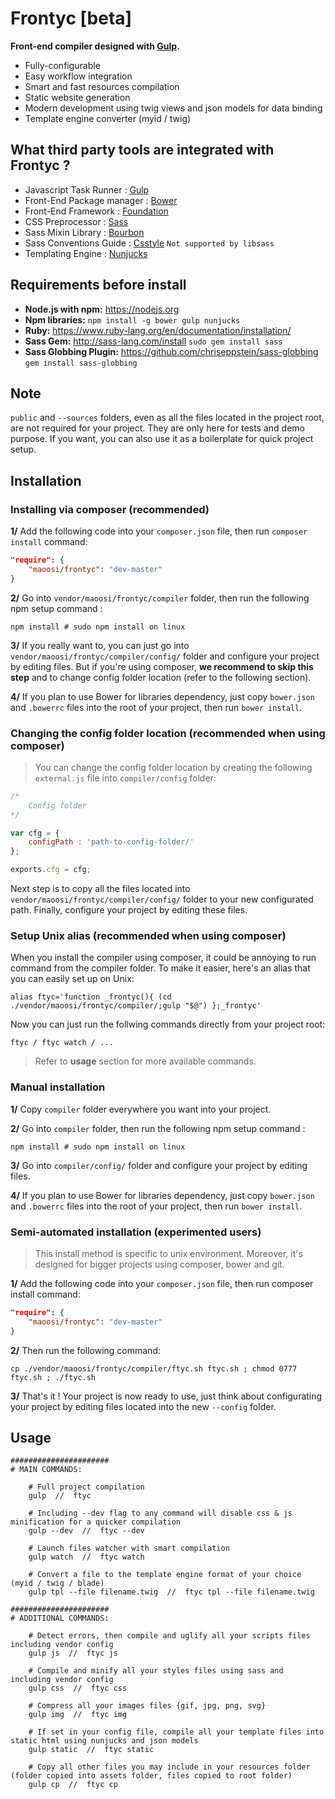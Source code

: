 #  Frontyc [beta]


**Front-end compiler designed with [Gulp](http://gulpjs.com).**

- Fully-configurable
- Easy workflow integration
- Smart and fast resources compilation
- Static website generation
- Modern development using twig views and json models for data binding
- Template engine converter (myid / twig)


## What third party tools are integrated with Frontyc ?

* Javascript Task Runner : [Gulp](http://gulpjs.com)
* Front-End Package manager : [Bower](http://bower.io)
* Front-End Framework : [Foundation](http://foundation.zurb.com)
* CSS Preprocessor : [Sass](http://sass-lang.com)
* Sass Mixin Library : [Bourbon](http://bourbon.io)
* Sass Conventions Guide : [Csstyle](http://www.csstyle.io) `Not supported by libsass`
* Templating Engine : [Nunjucks](https://mozilla.github.io/nunjucks/)


## Requirements before install

* **Node.js with npm:** https://nodejs.org
* **Npm libraries:** `npm install -g bower gulp nunjucks`
* **Ruby:** https://www.ruby-lang.org/en/documentation/installation/
* **Sass Gem:** http://sass-lang.com/install `sudo gem install sass`
* **Sass Globbing Plugin:** https://github.com/chriseppstein/sass-globbing `gem install sass-globbing`


## Note

`public` and `--sources` folders, even as all the files located in the project root, are not required for your project. They are only here for tests and demo purpose. If you want, you can also use it as a boilerplate for quick project setup.


## Installation

### Installing via composer (recommended)

**1/** Add the following code into your `composer.json` file, then run `composer install` command:

``` json
"require": {
	"maoosi/frontyc": "dev-master"
}
```

**2/** Go into `vendor/maoosi/frontyc/compiler` folder, then run the following npm setup command :

```shell
npm install # sudo npm install on linux
```

**3/** If you really want to, you can just go into `vendor/maoosi/frontyc/compiler/config/` folder and configure your project by editing files. But if you're using composer, **we recommend to skip this step** and to change config folder location (refer to the following section).

**4/** If you plan to use Bower for libraries dependency, just copy `bower.json` and `.bowerrc` files into the root of your project, then run `bower install`.

### Changing the config folder location (recommended when using composer)

> You can change the config folder location by creating the following `external.js` file into `compiler/config` folder:

``` javascript
/*
    Config folder
*/

var cfg = {
	configPath : 'path-to-config-folder/'
};

exports.cfg = cfg;
```

Next step is to copy all the files located into `vendor/maoosi/frontyc/compiler/config/` folder to your new configurated path. Finally, configure your project by editing these files.

### Setup Unix alias (recommended when using composer)

When you install the compiler using composer, it could be annoying to run command from the compiler folder. To make it easier, here's an alias that you can easily set up on Unix:

```shell
alias ftyc='function _frontyc(){ (cd ./vendor/maoosi/frontyc/compiler/;gulp "$@") };_frontyc'
```

Now you can just run the follwing commands directly from your project root:

```shell
ftyc / ftyc watch / ...
```
> Refer to **usage** section for more available commands.

### Manual installation

**1/** Copy `compiler` folder everywhere you want into your project.

**2/** Go into `compiler` folder, then run the following npm setup command :

```shell
npm install # sudo npm install on linux
```

**3/** Go into `compiler/config/` folder and configure your project by editing files.

**4/** If you plan to use Bower for libraries dependency, just copy `bower.json` and `.bowerrc` files into the root of your project, then run `bower install`.

### Semi-automated installation (experimented users)

> This install method is specific to unix environment. Moreover, it's designed for bigger projects using composer, bower and git.

**1/** Add the following code into your `composer.json` file, then run composer install command:

``` json
"require": {
	"maoosi/frontyc": "dev-master"
}
```

**2/** Then run the following command:

```shell
cp ./vendor/maoosi/frontyc/compiler/ftyc.sh ftyc.sh ; chmod 0777 ftyc.sh ; ./ftyc.sh
```

**3/** That's it ! Your project is now ready to use, just think about configurating your project by editing files located into the new `--config` folder.


## Usage

```shell
######################
# MAIN COMMANDS:

	# Full project compilation
	gulp  //  ftyc

	# Including --dev flag to any command will disable css & js minification for a quicker compilation
	gulp --dev  //  ftyc --dev

	# Launch files watcher with smart compilation
	gulp watch  //  ftyc watch

	# Convert a file to the template engine format of your choice (myid / twig / blade)
	gulp tpl --file filename.twig  //  ftyc tpl --file filename.twig

######################
# ADDITIONAL COMMANDS:

	# Detect errors, then compile and uglify all your scripts files including vendor config
	gulp js  //  ftyc js

	# Compile and minify all your styles files using sass and including vendor config
	gulp css  //  ftyc css

	# Compress all your images files {gif, jpg, png, svg}
	gulp img  //  ftyc img

	# If set in your config file, compile all your template files into static html using nunjucks and json models
	gulp static  //  ftyc static

	# Copy all other files you may include in your resources folder (folder copied into assets folder, files copied to root folder)
	gulp cp  //  ftyc cp
```
